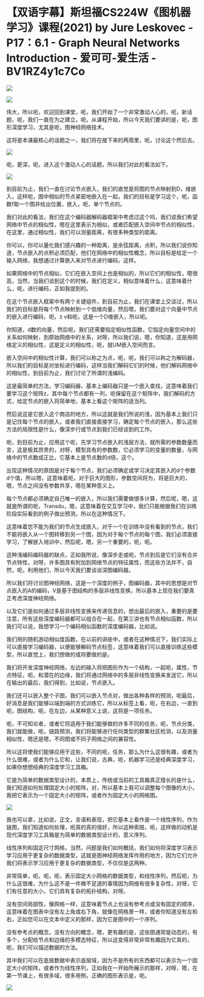 # 【双语字幕】斯坦福CS224W《图机器学习》课程(2021) by Jure Leskovec - P17：6.1 - Graph Neural Networks Introduction - 爱可可-爱生活 - BV1RZ4y1c7Co

![](img/fe711ca0ac12b27a7e8672209c105a0e_0.png)

![](img/fe711ca0ac12b27a7e8672209c105a0e_1.png)

伟大，所以呃，欢迎回到课堂，呃，我们开始了一个非常激动人心的，呃，新话题，呃，我们一直在为之建立，呃，从课程开始，所以今天我们要讲的是，呃，图形深度学习，尤其是呃，图神经网络技术。

这将是本课最核心的话题之一，我们将在接下来的两周里，呃，讨论这个然后去。

![](img/fe711ca0ac12b27a7e8672209c105a0e_3.png)

呃，更深，呃，进入这个激动人心的话题，所以我们对此的看法如下。

![](img/fe711ca0ac12b27a7e8672209c105a0e_5.png)

到目前为止，我们一直在讨论节点嵌入，我们的直觉是将图的节点映射到D，维嵌入，这样呃，图中相似的节点紧密地嵌入在一起，我们的目标是学习这个，呃，函数f取一个图并给出位置，嵌入，呃，单个节点的。

我们对此的看法，我们在这个编码器解码器框架中考虑过这个吗，我们说我们希望网络中节点的相似性，嗯在这里表示为相似，或者匹配嵌入空间中节点的相似性，在这里，通过相似性，我们可以测量距离，有很多种类型的距离。

你可以，你可以量化我们感兴趣的一种距离，是余弦距离，点积，所以我们说你知道，节点嵌入的点积必须匹配，他们在网络中的相似性概念，所以目标是给定一个输入网络，我想通过计算嵌入来对节点进行编码，这样。

如果网络中的节点相似，它们在嵌入空间上也是相似的，所以它们的相似性，嗯很高，当然，当我们谈到这个的时候，我们在定义，相似意味着什么，这意味着什么，呃，进行编码，正如我提到的。

在这个节点嵌入框架中有两个关键组件，到目前为止，我们在课堂上交谈过，所以我们的目标是将每个节点映射到一个低维向量，然后嗯，我们要对这个向量中节点的嵌入进行编码，呃，z v和呃，这是一个D维嵌入，所以呃。

你知道，d数的向量，然后呃，我们还需要指定相似性函数，它指定向量空间中的关系如何映射，到原始网络中的关系，对呀，所以我们说，嗯，你知道，这是用网络定义的相似性，这是定义的相似性，呃，就UM嵌入空间而言。

嵌入空间中的相似性计算，我们可以称之为点，呃，呃，我们可以称之为解码器，所以我们的目标是对坐标进行编码，这样当我们解码它们的时候，他们解码网络中的相似性，到目前为止，我们讨论了所谓的浅编码。

这是最简单的方法，学习编码器，基本上编码器只是一个嵌入查找，这意味着我们要学习这个矩阵z，其中每个节点都有一列，呃保留在这个矩阵中，我们解码的方式，给定节点的嵌入将简单地，基本上看这个矩阵的适当列。

然后说这是它嵌入这个商店的地方，所以这就是我们所说的浅，因为基本上我们只是记住每个节点的嵌入，或者我们直接直接学习，确定每个节点的嵌入，那么这些方法的局限性是什么，像深步行或节点到我们已经谈到的工作。

呃，到目前为止，应用这个呃，先学习节点嵌入的浅层方法，就所需的参数数量而言，这是极其昂贵的，对呀，模型具有的参数数，它必须学习的变量的数量，与网络中的节点数成正比，它基本上是节点数的d倍，这个。

出现这种情况的原因是对于每个节点，我们必须确定或学习决定其嵌入的d个参数d个值，所以嗯，这意味着呃，对于巨大的图形，参数空间将为，将是巨大的，嗯，节点之间没有参数共享，嗯在某种意义上。

每个节点都必须确定自己唯一的嵌入，所以我们需要做很多计算，然后呢，嗯，这就是所谓的呃，Transdu，嗯，这意味着在交互学习中，我们只能根据我们在训练阶段实际看到的例子做出预测，所以在这种情况下。

这意味着您不能为我们的节点生成嵌入，对于一个在训练中没有看到的节点，我们不能将嵌入从一个图转移到另一个图，因为对于每个节点的每个图，我们必须直接学习，了解嵌入培训中，然后呢，嗯，另一个重要的，呃，呃。

这种浅编码编码器的缺点，正如我所说，像深步走或呃，节点到后是它们没有合并节点特性，对呀，许多图具有附加到网络节点的特征属性，而这些方法并不，自然，呃，利用他们，所以今天我们要谈谈深图编码器。

所以我们将讨论图神经网络，这是一个深度的例子，图编码器，其中的思想是对节点嵌入的A的编码，V是基于图结构的多层非线性变换，所以基本上现在我们要真正考虑深度神经网络。

以及它们是如何通过多层非线性变换来传递信息的，想出最后的嵌入，重要的是要注意，所有这些深度编码器都可以组合在一起，在第三讲也有节点相似函数，所以我们可以说，我想学习一个编码相似函数的深度编码器，比如说。

我们用的随机游动相似度函数，在以前的讲座中，或者在这种情况下，我们实际上可以直接学习编码器，以便能够解码节点标签，这意味着我们可以直接训练这些模型，所以直觉上，我们想做的或将要做的是。

我们将开发深度神经网络，左边的输入将把图形作为一个结构，一起呃，属性，节点特征，呃，和潜在的边缘，我们将通过网络中的多层非线性变换来发送它，所以在输出的最后，我们得到，比如说，节点嵌入。

我们还可以嵌入整个子图，我们可以嵌入节点对，做出各种各样的预测，呃最后，好消息是我们能够以端到端的方式训练它，所以从标签上看，呃，在右边，一直到呃，图结构，呃，在左边，从某种意义上说，这将是一项任务。

呃，不可知论者，或者它将适用于我们能够做的许多不同的任务，呃，节点分类，我们就能做，呃，链路预测，我们将能够进行任何类型的群集社区检测，以及测量相似性，嗯还是嗯，不同图或不同子网络之间的兼容性。

所以这将使我们能够应用于这些，不同的呃，任务，那么为什么这很有趣，或者为什么很难，或者为什么它和，让我们说，古典，呃，机器学习还是经典深度学习，如果你想想经典的深度学习工具箱。

它是为简单的数据类型设计的，本质上，传统或当前的工具箱真正擅长的是什么，我们知道如何处理固定大小的矩阵，对，所以基本上我可以调整每个图像的大小，我把它表示为一个固定大小的矩阵，或者作为固定大小的网格图。



![](img/fe711ca0ac12b27a7e8672209c105a0e_7.png)

我也可以拿，比如说，正文，言语和表现，把它基本上看作是一个线性序列，作为链图，我们知道如何处理，呃真的真的很好，所以这种索赔，呃，这样做的动机是现代深度学习工具箱是为简单的数据类型设计的，意义序列。

线性序列和固定尺寸网格，当然，问题是我们如何概括，我们如何将深度学习表示学习应用于更复杂的数据类型，这就是图神经网络发挥作用的地方，因为它们允许我们将表示学习应用于更复杂的数据类型，不仅仅是这两种。

非常简单，呃，呃，呃，表示固定大小网格的数据类型，和线性序列，然后呃，为什么这很难，为什么这不是一件微不足道的事情因为网络有很多复杂性，对呀，它们有任意的大小，它们具有复杂的拓扑结构，对呀。

没有空间局部性，像网格一样，这意味着节点上也没有参考点或没有固定的顺序，这意味着在图表中没有左上角或右下角，就像在网格里一样，或者你知道没有左和右，正如您可以在文本中定义的那样，因为它是图中的一个序列。

没有参考点的概念，没有方向的概念，嗯，更有趣的是，这些图通常是动态的，有多个，分配给节点和边缘的多模态特征，所以这变得非常非常有趣因为它真的，呃，我们可以描述数据的方法。

其中我们可以在底层数据中表示底层域，因为不是所有的东西都可以表示为一个固定大小的矩阵，或者作为线性序列，正如我在一开始所展示的那样，对呀，嗯，在第一节课上，有很多域，很多用例，正确的图形表示是，呃。



![](img/fe711ca0ac12b27a7e8672209c105a0e_9.png)